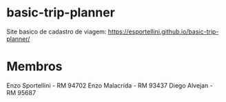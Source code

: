 # basic-trip-planner
Site basico de cadastro de viagem: https://esportellini.github.io/basic-trip-planner/

# Membros

Enzo Sportellini  - RM 94702
Enzo Malacrida    - RM 93437
Diego Alvejan     - RM 95687

